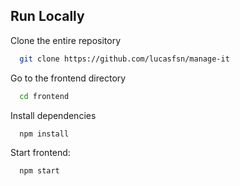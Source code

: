 ## Run Locally

Clone the entire repository

```bash
  git clone https://github.com/lucasfsn/manage-it
```

Go to the frontend directory

```bash
  cd frontend
```

Install dependencies

```bash
  npm install
```

Start frontend:

```bash
  npm start
```
